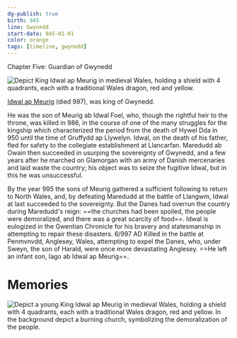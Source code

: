 ```yaml
---
dg-publish: true
birth: 945
line: Gwynedd
start-date: 945-01-01
color: orange
tags: [timeline, gwynedd]
---
```

<span
	  class='ob-timelines' 
	  data-img = 'https://i.imgur.com/zOAPywY.jpeg'>
	  Chapter Five: Guardian of Gwynedd 
</span>


![Depict King Idwal ap Meurig in medieval Wales, holding a shield with 4 quadrants, each with a traditional Wales dragon, red and yellow.](https://i.imgur.com/zOAPywY.jpeg)



[Idwal ap Meurig](https://en.wikipedia.org/wiki/Idwal_ap_Meurig) (died 997), was king of Gwynedd.

He was the son of Meurig ab Idwal Foel, who, though the rightful heir to the throne, was killed in 986, in the course of one of the many struggles for the kingship which characterized the period from the death of Hywel Dda in 950 until the time of Gruffydd ap Llywelyn. Idwal, on the death of his father, fled for safety to the collegiate establishment at Llancarfan. Maredudd ab Owain then succeeded in usurping the sovereignty of Gwynedd, and a few years after he marched on Glamorgan with an army of Danish mercenaries and laid waste the country; his object was to seize the fugitive Idwal, but in this he was unsuccessful.

By the year 995 the sons of Meurig gathered a sufficient following to return to North Wales, and, by defeating Maredudd at the battle of Llangwm, Idwal at last succeeded to the sovereignty. But the Danes had overrun the country during Maredudd's reign: ==the churches had been spoiled, the people were demoralized, and there was a great scarcity of food==. Idwal is eulogized in the Gwentian Chronicle for his bravery and statesmanship in attempting to repair these disasters. 6/997 AD Killed in the battle at Penmvnvdd, Anglesey, Wales, attempting to expel the Danes, who, under Sweyn, the son of Harald, were once more devastating Anglesey. ==He left an infant son, Iago ab Idwal ap Meurig==.

# Memories

![Depict a young King Idwal ap Meurig in medieval Wales, holding a shield with 4 quadrants, each with a traditional Wales dragon, red and yellow. In the background depict a burning church, symbolizing the demoralization of the people.](https://i.imgur.com/RzMOTWL.jpeg)
